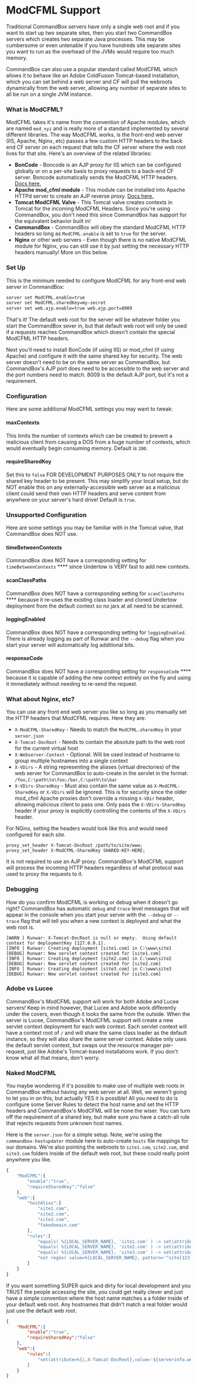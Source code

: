 # ModCFML Support

Traditional CommandBox servers have only a single web root and if you want to start up two separate sites, then you start two CommandBox servers which creates two separate Java processes. This may be cumbersome or even untenable if you have hundreds site separate sites you want to run as the overhead of the JVMs would require too much memory.

CommandBox can also use a popular standard called ModCFML which allows it to behave like an Adobe ColdFusion Tomcat-based installation, which you can set behind a web server and CF will pull the webroots dynamically from the web server, allowing any number of separate sites to all be run on a single JVM instance.

### What is ModCFML?

ModCFML takes it's name from the convention of Apache modules, which are named `mod_xyz` and is really more of a standard implemented by several different libraries. The way ModCFML works, is the front-end web server (IIS, Apache, Nginx, etc) passes a few custom HTTP headers to the back end CF server on each request that tells the CF server where the web root lives for that site. Here's an overview of the related libraries:

* **BonCode** - Boncode is an AJP proxy for IIS which can be configured globally or on a per-site basis to proxy requests to a back-end CF server. Boncode automatically sends the ModCFML HTTP headers. [Docs here.](http://www.boncode.net/boncode-connector)
* **Apache mod\_cfml module** - This module can be installed into Apache HTTPd server to create an AJP reverse proxy. [Docs here.](https://github.com/viviotech/mod_cfml)
* **Tomcat ModCFML Valve** - This Tomcat valve creates contexts in Tomcat for the incoming ModCFML Headers. Since you're using CommandBox, you don't need this since CommandBox has support for the equivalent behavior built in!
* **CommandBox** - CommandBox will obey the standard ModCFML HTTP headers so long as `ModCFML.enable` is set to `true` for the server.
* **Nginx** or other web servers - Even though there is no native ModCFML module for Nginx, you can still use it by just setting the necessary HTTP headers manually! More on this below.

### Set Up

This is the minimum needed to configure ModCFML for any front-end web server in CommandBox:

```bash
server set ModCFML.enable=true
server set ModCFML.sharedKey=my-secret
server set web.ajp.enable=true web.ajp.port=8009
```

That's it! The default web root for the server will be whatever folder you start the CommandBox sever in, but that default web root will only be used if a requests reaches CommandBox which doesn't contain the special ModCFML HTTP headers.

Next you'll need to install BonCode (if using IIS) or mod\_cfml (if using Apache) and configure it with the same shared key for security. The web server doesn't need to be on the same server as CommandBox, but CommandBox's AJP port does need to be accessible to the web server and the port numbers need to match. 8009 is the default AJP port, but it's not a requirement.

### Configuration

Here are some additional ModCFML settings you may want to tweak:

#### maxContexts

This limits the number of contexts which can be created to prevent a malicious client from causing a DOS from a huge number of contexts, which would eventually begin consuming memory. Default is `200`.

#### requireSharedKey

Set this to `false` FOR DEVELOPMENT PURPOSES ONLY to not require the shared key header to be present. This may simplify your local setup, but do NOT enable this on any externally-accessible web server as a malicious client could send their own HTTP headers and serve content from anywhere on your server's hard drive! Default is `true`.

### **Unsupported Configuration**

Here are some settings you may be familiar with in the Tomcat valve, that CommandBox does NOT use.

#### **timeBetweenContexts**

CommandBox does NOT have a corresponding setting for `timeBetweenContexts` \*\*\*\* since Undertow is VERY fast to add new contexts.

#### **scanClassPaths**

CommandBox does NOT have a corresponding setting for `scanClassPaths` \*\*\*\* because it re-uses the existing class loader and cloned Undertow deployment from the default context so no jars at all need to be scanned.

#### **loggingEnabled**

CommandBox does NOT have a corresponding setting for `loggingEnabled`. There is already logging as part of Runwar and the `--debug` flag when you start your server will automatically log additional bits.

#### **responseCode**

CommandBox does NOT have a corresponding setting for `responseCode` \*\*\*\* because it is capable of adding the new context entirely on the fly and using it immediately without needing to re-send the request.

### What about Nginx, etc?

You can use any front end web server you like so long as you manually set the HTTP headers that ModCFML requires. Here they are:

* `X-ModCFML-SharedKey` - Needs to match the `ModCFML.sharedKey` in your `server.json`
* `X-Tomcat-DocRoot` - Needs to contain the absolute path to the web root for the current virtual host
* `X-Webserver-Context` - Optional. Will be used instead of hostname to group multiple hostnames into a single context
* `X-VDirs` - A string representing the aliases (virtual directories) of the web server for CommandBox to auto-create in the servlet in the format: `/foo,C:\path\to\foo;/bar,C:\path\to\bar`
* `X-VDirs-SharedKey` - Must also contain the same value as `X-ModCFML-SharedKey` or `X-VDirs` will be ignored. This is for security since the older mod\_cfml Apache proxies don't override a missing `X-VDir` header, allowing malicious client to pass one. Only pass the `X-VDirs-SharedKey` header if your proxy is explicitly controlling the contents of the `X-VDirs` header.

For NGinx, setting the headers would look like this and would need configured for each site.

```
proxy_set_header X-Tomcat-DocRoot /path/to/site/www;
proxy_set_header X-ModCFML-SharedKey SHARED-KEY-HERE;
```

It is not required to use an AJP proxy. CommandBox's ModCFML support will process the incoming HTTP headers regardless of what protocol was used to proxy the requests to it.

### Debugging

How do you confirm ModCFML is working or debug when it doesn't go right? CommandBox has automatic `debug` and `trace` level messages that will appear in the console when you start your server with the `--debug` or `--trace` flag that will tell you when a new context is deployed and what the web root is.

```
[WARN ] Runwar: X-Tomcat-DocRoot is null or empty.  Using default context for deploymentKey [127.0.0.1].
[INFO ] Runwar: Creating deployment [site1.com] in C:\www\site1
[DEBUG] Runwar: New servlet context created for [site1.com]
[INFO ] Runwar: Creating deployment [site2.com] in C:\www\site2
[DEBUG] Runwar: New servlet context created for [site2.com]
[INFO ] Runwar: Creating deployment [site3.com] in C:\www\site3
[DEBUG] Runwar: New servlet context created for [site3.com]
```

### Adobe vs Lucee

CommandBox's ModCFML support will work for both Adobe and Lucee servers! Keep in mind however, that Lucee and Adobe work differently under the covers, even though it looks the same from the outside. When the server is Lucee, CommandBox's ModCFML support will create a new servlet context deployment for each web context. Each servlet context will have a context root of `/` and will share the same class loader as the default instance, so they will also share the same server context. Adobe only uses the default servlet context, but swaps out the resource manager per-request, just like Adobe's Tomcat-based installations work. If you don't know what all that means, don't worry.

### Naked ModCFML

You maybe wondering if it's possible to make use of multiple web roots in CommandBox without having any web server at all. Well, we weren't going to let you in on this, but actually YES it is possible! All you need to do is configure some Server Rules to detect the host name and set the HTTP headers and CommandBox's ModCFML will be none the wiser. You can turn off the requirement of a shared key, but make sure you have a catch-all rule that rejects requests from unknown host names.

Here is the `server.json` for a simple setup. Note, we're using the `commandbox-hostupdater` module here to auto-create `hosts` file mappings for our domains. We're also pointing the webroots to `site1.com`, `site2.com`, and `site3.com` folders inside of the default web root, but these could really point anywhere you like.

```javascript
{
    "ModCFML":{
        "enable":"true",
        "requireSharedKey":"false"
    },
    "web":{
        "hostAlias":[
            "site1.com",
            "site2.com",
            "site3.com",
            "fakedomain.com"
        ],
        "rules":[
            "equals( %{LOCAL_SERVER_NAME}, 'site1.com' ) -> set(attribute=%{i,X-Tomcat-DocRoot},value='${serverinfo.webroot}site1.com')",
            "equals( %{LOCAL_SERVER_NAME}, 'site2.com' ) -> set(attribute=%{i,X-Tomcat-DocRoot},value='${serverinfo.webroot}site2.com')",
            "equals( %{LOCAL_SERVER_NAME}, 'site3.com' ) -> set(attribute=%{i,X-Tomcat-DocRoot},value='${serverinfo.webroot}site3.com')",
            "not regex( value=%{LOCAL_SERVER_NAME}, pattern='^site[123]\\.com$', case-sensitive=false ) -> set-error(401)"
        ]
    }
}
```

If you want something SUPER quick and dirty for local development and you TRUST the people accessing the site, you could get really clever and just have a simple convention where the host name matches a a folder inside of your default web root. Any hostnames that didn't match a real folder would just use the default web root.

```json
{
    "ModCFML":{
        "enable":"true",
        "requireSharedKey":"false"
    },
    "web":{
        "rules":[
            "set(attribute=%{i,X-Tomcat-DocRoot},value='${serverinfo.webroot}%{LOCAL_SERVER_NAME}')"
        ]
    }
}
```
